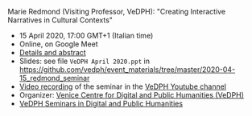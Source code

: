 Marie Redmond (Visiting Professor, VeDPH): "Creating Interactive Narratives in Cultural Contexts"

- 15 April 2020, 17:00 GMT+1 (Italian time)
- Online, on Google Meet
- [Details and abstract](https://www.unive.it/data/33113/2/38661)
- Slides: see file `VeDPH April 2020.ppt` in <https://github.com/vedph/event_materials/tree/master/2020-04-15_redmond_seminar>
- [Video recording](https://www.youtube.com/watch?v=itVMXEEKZFQ) of the seminar in the [VeDPH Youtube channel](https://www.youtube.com/channel/UCpVTd9npww6UwFQti5yu4NQ)
- Organizer: [Venice Centre for Digital and Public Humanities (VeDPH)](https://www.unive.it/vedph)
- [VeDPH Seminars in Digital and Public Humanities](https://www.unive.it/data/agenda/2/39042)

